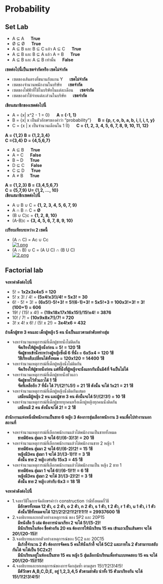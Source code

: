# Probability
## Set Lab
* A ⊆ A &emsp; **True**
* Ø ⊆ Ø  &emsp; **True**
* A ⊆ B และ B ⊆ C แล้ว A ⊆ C &emsp; **True**
* A ⊆ B และ B ⊆ A แล้ว A = B  &emsp; **True**
* A ⊆ B และ A ⊆ B เท่านั้น &emsp; **False**

**เซตต่อไปนี้เป็นเซตจำกัดหรือ เซตไม่จำกัด**
 * เซตของเส้นตรงที่ขนานกับแกน Y &emsp; **เซตไม่จำกัด**
 * เซตของจำนวนพนักงานในบริษัท &emsp; **เซตจำกัด**
 * เซตของไฟฟ้าที่ใช้ในบริษัทในแต่ละเดือน &emsp; **เซตจำกัด**
 * เซตของค่าใช้จ่ายแต่ละส่วนในบริษัท &emsp; **เซตจำกัด**

**เขียนสมาชิกของเซตต่อไปนี้**  
* A = {x| x^2 - 1 = 0} &emsp; **A = {-1, 1}**
* B = {x| x เป็นตัวอักษรของคำว่า “probability”} &emsp; **B = {p, r, o, b, a, b, i, l, i, t, y}**
* C = {x | x เป็นจำนวนเดือนใน 1 ปี}  &emsp; **C = {1, 2, 3, 4, 5, 6, 7, 8, 9, 10, 11, 12}**

**A = {1,2} B = {1,2,3,4}**  
**C ={3,4} D = {4,5,6,7}** 
* A ⊆ B &emsp; **True**
* A = C &emsp; **False**
* B ~ D &emsp; **True**
* D ⊆ C &emsp; **False**
* C ⊆ D &emsp; **True**
* A ≠ B &emsp; **True**

**A = {1,2,3} B = {3,4,5,6,7}**  
**C = {5,7,9} U= {1,2, …, 10}**  
**เขียนสมาชิกเซตต่อไปนี้**  
* A ∪ B ∪ C = **{1, 2, 3, 4, 5, 6, 7, 9}**
* A ∩ B ∩ C = **Ø**
* (B ∪ C)c = **{1, 2, 8, 10}**
* (A-B)c = **{3, 4, 5, 6, 7, 8, 9, 10}**

**เปรียบเทียบระหว่าง 2 เซตนี้**  
* (A ∩ C) = Ac ∪ Cc  
[![1.png](https://i.postimg.cc/L51MVjkL/1.png)](https://postimg.cc/rRMbV0Pw)
* (A ∩ B) ∪ C = (A U C) ∩ (B U C)  
[![2.png](https://i.postimg.cc/TP31JHKb/2.png)](https://postimg.cc/qNWpkwXB)

## Factorial lab
**จงหาค่าดังต่อไปนี้**
* 5! = **1x2x3x4x5 = 120**
* 5! x 3! / 4! = **(5x4!x3!)/4! = 5x3! = 30**
* 6! - 5! + 3! = **(6x5!)-5!+3! = 5!(6-1)+3! = 5x5!+3 = 100x3!+3! = 3!(100+1) = 606**
* 19! / (15! x 4!) = **(19x18x17x16x15!)/15!x4! = 3876**
* 10! / 7! = **(10x9x8x7!)/7! = 720**
* 3! x 4! x 6! / (5! x 2!) = **3x4!x6 = 432**

**ถ้าเด็กผู้ชาย 3 คนและ เด็กผู้หญิง 5 คน นั่งเป็นแถวตามลำดับอย่างสุ่ม**
* จงหาจำนวนเหตุการณ์ที่เด็กผู้ชายนั่งไม่ติดกัน  
&emsp; **จัดเรียงให้ผู้หญิงนั่งก่อน = 5! = 120 วิธี**  
&emsp; **จัดผู้ชายเข้านั่งระหว่างผู้หญิงซึ่งมี 6 ที่นั่ง = 6x5x4 = 120 วิธี**  
&emsp; **วิธีเรียงสับเปลี่ยนได้ทั้งหมด = 120x120 = 14400 วิธี**  
* จงหาจำนวนเหตุการณ์ที่เด็กผู้หญิงนั่งไม่ติดกัน  
&emsp; **จัดเรียงให้ผู้ชายนั่งก่อน แต่ที่นั่งที่ผู้หญิงจะนั่งแยกกันนั้นมี4ที่ จึงเป็นไม่ได้**  
* จงหาจำนวนเหตุการณ์ที่เด็กผู้ชายนั่งหัวแถว  
&emsp; **จัดผู้ชายไว้หัวแถวได้ 1 วิธี**  
&emsp; **จัดที่เหลืออีก 7 ที่นั่ง ได้ 7!/(2!%5!) = 21 วิธี ดังนั้น จะได้ 1x21 = 21 วิธี**  
* จงหาจำนวนเหตุการณ์ที่เด็กผู้หญิงนั่งติดกันเสมอ  
&emsp; **เสมือนมีผู้หญิง 2 คน และผู้ชาย 3 คน ดังนั้นจะได้ 5!/(2!3!) = 10 วิธี**  
* จงหาจำนวนเหตุการณ์ที่เด็กผู้ชายทุกคนหรือเด็กผู้หญิงทุกคนนั่งติดกัน  
&emsp; **เสมือนมี 2 คน ดังนั้นจะได้ 2! = 2 วิธี**  

**สำนักงานแห่งหนึ่งมีพนักงานเป็นชาย 6 หญิง 3 ต้องการสุ่มเลือกพนักงาน 3 คนเพื่อไปทำงานนอกสถานที่**
* จงหาจำนวนเหตุการณ์ที่เลือกพนักงานแล้วได้พนักงานเป็นชายทั้งหมด  
&emsp; **ชายมี6คน สุ่มมา 3 จะได้ 6!/(6-3)!3! = 20 วิธี**  
* จงหาจำนวนเหตุการณ์ที่เลือกพนักงานแล้วได้พนักงานชาย 2 หญิง 1  
&emsp; **ชายมี6คน สุ่มมา 2 จะได้ 6!/(6-2)!2! = 15 วิธี**  
&emsp; **หญิงมี3คน สุ่มมา 1 จะได้ 3!/(3-1)!1! = 3 วิธี**  
&emsp; **ดังนั้น ชาย 2 หญิง เท่ากับ 15x3 = 45 วิธี**  
* จงหาจำนวนเหตุการณ์ที่เลือกพนักงานแล้วได้พนักงานเป็น หญิง 2 ชาย 1  
&emsp; **ชายมี6คน สุ่มมา 1 จะได้ 6!/(6-1)!1! = 6 วิธี**  
&emsp; **หญิงมี3คน สุ่มมา 2 จะได้ 3!/(3-2)!2! = 3 วิธี**  
&emsp; **ดังนั้น ชาย 2 หญิง เท่ากับ 6x3 = 18 วิธี**  

**จงหาค่าดังต่อไปนี้**
* 1.จงหาวิธีในการจัดอักษรคำว่า construction ว่ามีทั้งหมดกี่วิธี  
&emsp; **มีอักษรทั้งหมด 12 ตัว, c 2 ตัว, o 2 ตัว, n 2 ตัว, s 1 ตัว, t 2 ตัว, r 1 ตัว, u 1 ตัว, i 1 ตัว**  
&emsp; **ดังนั้นวิธีทั้งหมดจะได้ 12!/2!2!2!1!2!1!1!1! = 29937600 วิธี**  
* 2.จงอธิบายและยกตัวอย่างเหตุการณ์ ของ 5P2  และ 20P15  
&emsp; **มีหนังสือ 5 เล่ม ต้องการนำมาเรียง 2 จะได้ 5!/(5-2)!**  
&emsp; **มีนักเรียนในห้อง ชื่อต่างกัน 20 คน ต้องการให้นักเรียน 15 คน เข้าแถวเป็นเส้นตรง จะได้ 20!/(20-15)!**  
* 3.จงอธิบายและยกตัวอย่างเหตุการณ์ของ 5C2 และ 20C15  
&emsp; **มีเก้าอี้จำนวน 2 ตัว ต้องการจัดคน 5 คนให้นั่งเก้าอี้ จะได้ 5C2 และภายใน 2 ตัวสามารถสลับกันได้ จะได้เป็น 5C2x2!**  
&emsp; **มีนักเรียนอยู่ในห้องเป็นชาย 15 คน หญิง 5 สุ่มเลือกนักเรียนเพื่อทำแบบทดสอบ 15 คน จะได้ 20!/(20-15)!15!**  
* 4.จงอธิบายและยกเหตุการณ์ของการจัดกลุ่มซ้ำ ตามสูตร 15!/1!2!3!4!5!  
&emsp; **มีตัวักษร A,B,C,D,E, อยู่ 1,2,3,4,5 ตัวตามลำดับ นำทั้ง 15 ตัวมาเรียงกัน จะได้  15!/1!2!3!4!5!**  

